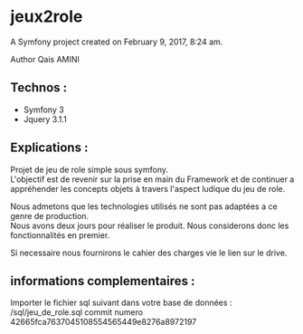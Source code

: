 jeux2role
=========

A Symfony project created on February 9, 2017, 8:24 am.

Author Qais AMINI  
## Technos :
* Symfony 3  
* Jquery 3.1.1  

## Explications :  
Projet de jeu de role simple sous symfony.  
L'objectif est de revenir sur la prise en main du Framework et de continuer a appréhender les concepts objets à travers l'aspect ludique du jeu de role.  

Nous admetons que les technologies utilisés ne sont pas adaptées a ce genre de production.  
Nous avons deux jours pour réaliser le produit. Nous considerons donc les fonctionnalités en premier.  

Si necessaire nous fournirons le cahier des charges vie le lien sur le drive.

## informations complementaires :  
Importer le fichier sql suivant dans votre base de données :  
/sql/jeu_de_role.sql commit numero 42665fca7637045108554565449e8276a8972197